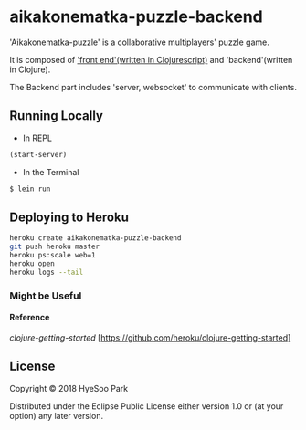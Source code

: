 # aikakonematka-puzzle-backend

'Aikakonematka-puzzle' is a collaborative multiplayers' puzzle game.

It is composed of ['front end'(written in Clojurescript)](https://github.com/flyjwayur/aikakoneMatka-puzzle) and 'backend'(written in Clojure).

The Backend part includes 'server, websocket' to communicate with clients.


## Running Locally

* In REPL

```clj
(start-server)
```

* In the Terminal

```sh
$ lein run
```

## Deploying to Heroku

```sh
heroku create aikakonematka-puzzle-backend
git push heroku master
heroku ps:scale web=1
heroku open
heroku logs --tail
```

### Might be Useful
#### Reference
*clojure-getting-started*
[https://github.com/heroku/clojure-getting-started]

## License

Copyright © 2018 HyeSoo Park

Distributed under the Eclipse Public License either version 1.0 or (at
your option) any later version.
